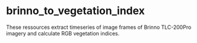 # brinno_to_vegetation_index
These ressources extract timeseries of image frames of Brinno TLC-200Pro imagery and calculate RGB vegetation indices.
